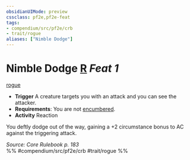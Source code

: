```yaml
---
obsidianUIMode: preview
cssclass: pf2e,pf2e-feat
tags:
- compendium/src/pf2e/crb
- trait/rogue
aliases: ["Nimble Dodge"]
---
```

# Nimble Dodge  [R](/rules/core-rulebook/chapter-9-playing-the-game.md#Actions "Reaction") *Feat 1*  
[rogue](/rules/traits/rogue.md)  

- **Trigger** A creature targets you with an attack and you can see the attacker.
- **Requirements**: You are not [encumbered](/rules/conditions.md#Encumbered).
- **Activity** Reaction

You deftly dodge out of the way, gaining a +2 circumstance bonus to AC against the triggering attack.

*Source: Core Rulebook p. 183*  
%% #compendium/src/pf2e/crb #trait/rogue %%
